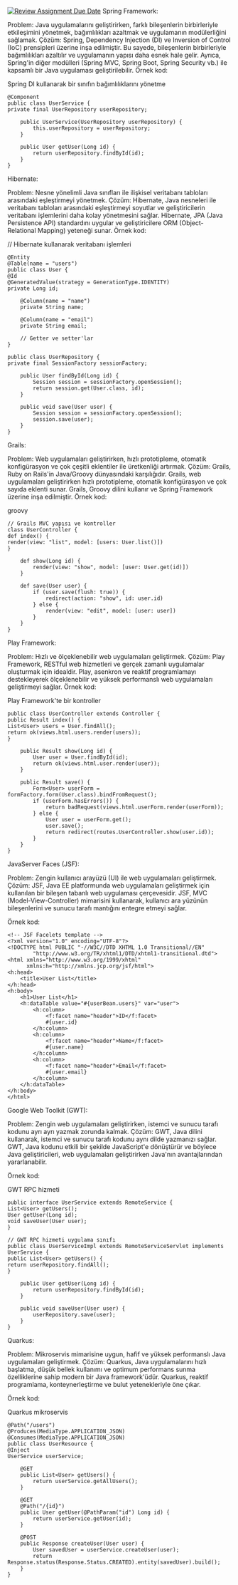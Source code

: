 [![Review Assignment Due Date](https://classroom.github.com/assets/deadline-readme-button-22041afd0340ce965d47ae6ef1cefeee28c7c493a6346c4f15d667ab976d596c.svg)](https://classroom.github.com/a/bm7i247I)
Spring Framework:


Problem: Java uygulamalarını geliştirirken, farklı bileşenlerin birbirleriyle etkileşimini yönetmek, bağımlılıkları azaltmak ve uygulamanın modülerliğini sağlamak.
Çözüm: Spring, Dependency Injection (DI) ve Inversion of Control (IoC) prensipleri üzerine inşa edilmiştir. Bu sayede, bileşenlerin birbirleriyle bağımlılıkları azaltılır ve uygulamanın yapısı daha esnek hale gelir. Ayrıca, Spring'in diğer modülleri (Spring MVC, Spring Boot, Spring Security vb.) ile kapsamlı bir Java uygulaması geliştirilebilir.
Örnek kod:


 Spring DI kullanarak bir sınıfın bağımlılıklarını yönetme
```
@Component
public class UserService {
private final UserRepository userRepository;

    public UserService(UserRepository userRepository) {
        this.userRepository = userRepository;
    }

    public User getUser(Long id) {
        return userRepository.findById(id);
    }
}
```

Hibernate:

Problem: Nesne yönelimli Java sınıfları ile ilişkisel veritabanı tabloları arasındaki eşleştirmeyi yönetmek.
Çözüm: Hibernate, Java nesneleri ile veritabanı tabloları arasındaki eşleştirmeyi soyutlar ve geliştiricilerin veritabanı işlemlerini daha kolay yönetmesini sağlar. Hibernate, JPA (Java Persistence API) standardını uygular ve geliştiricilere ORM (Object-Relational Mapping) yeteneği sunar.
Örnek kod:



// Hibernate kullanarak veritabanı işlemleri
```
@Entity
@Table(name = "users")
public class User {
@Id
@GeneratedValue(strategy = GenerationType.IDENTITY)
private Long id;

    @Column(name = "name")
    private String name;

    @Column(name = "email")
    private String email;

    // Getter ve setter'lar
}

public class UserRepository {
private final SessionFactory sessionFactory;

    public User findById(Long id) {
        Session session = sessionFactory.openSession();
        return session.get(User.class, id);
    }

    public void save(User user) {
        Session session = sessionFactory.openSession();
        session.save(user);
    }
}
```
Grails:


Problem: Web uygulamaları geliştirirken, hızlı prototipleme, otomatik konfigürasyon ve çok çeşitli eklentiler ile üretkenliği artırmak.
Çözüm: Grails, Ruby on Rails'in Java/Groovy dünyasındaki karşılığıdır. Grails, web uygulamaları geliştirirken hızlı prototipleme, otomatik konfigürasyon ve çok sayıda eklenti sunar. Grails, Groovy dilini kullanır ve Spring Framework üzerine inşa edilmiştir.
Örnek kod:

groovy
```
// Grails MVC yapısı ve kontroller
class UserController {
def index() {
render(view: "list", model: [users: User.list()])
}

    def show(Long id) {
        render(view: "show", model: [user: User.get(id)])
    }

    def save(User user) {
        if (user.save(flush: true)) {
            redirect(action: "show", id: user.id)
        } else {
            render(view: "edit", model: [user: user])
        }
    }
}
```
Play Framework:


Problem: Hızlı ve ölçeklenebilir web uygulamaları geliştirmek.
Çözüm: Play Framework, RESTful web hizmetleri ve gerçek zamanlı uygulamalar oluşturmak için idealdir. Play, asenkron ve reaktif programlamayı destekleyerek ölçeklenebilir ve yüksek performanslı web uygulamaları geliştirmeyi sağlar.
Örnek kod:



 Play Framework'te bir kontroller
```
public class UserController extends Controller {
public Result index() {
List<User> users = User.findAll();
return ok(views.html.users.render(users));
}

    public Result show(Long id) {
        User user = User.findById(id);
        return ok(views.html.user.render(user));
    }

    public Result save() {
        Form<User> userForm = formFactory.form(User.class).bindFromRequest();
        if (userForm.hasErrors()) {
            return badRequest(views.html.userForm.render(userForm));
        } else {
            User user = userForm.get();
            user.save();
            return redirect(routes.UserController.show(user.id));
        }
    }
}
```
JavaServer Faces (JSF):


Problem: Zengin kullanıcı arayüzü (UI) ile web uygulamaları geliştirmek.
Çözüm: JSF, Java EE platformunda web uygulamaları geliştirmek için kullanılan bir bileşen tabanlı web uygulaması çerçevesidir. JSF, MVC (Model-View-Controller) mimarisini kullanarak, kullanıcı ara yüzünün bileşenlerini ve sunucu tarafı mantığını entegre etmeyi sağlar.

Örnek kod:

```
<!-- JSF Facelets template -->
<?xml version="1.0" encoding="UTF-8"?>
<!DOCTYPE html PUBLIC "-//W3C//DTD XHTML 1.0 Transitional//EN"
        "http://www.w3.org/TR/xhtml1/DTD/xhtml1-transitional.dtd">
<html xmlns="http://www.w3.org/1999/xhtml"
      xmlns:h="http://xmlns.jcp.org/jsf/html">
<h:head>
    <title>User List</title>
</h:head>
<h:body>
    <h1>User List</h1>
    <h:dataTable value="#{userBean.users}" var="user">
        <h:column>
            <f:facet name="header">ID</f:facet>
            #{user.id}
        </h:column>
        <h:column>
            <f:facet name="header">Name</f:facet>
            #{user.name}
        </h:column>
        <h:column>
            <f:facet name="header">Email</f:facet>
            #{user.email}
        </h:column>
    </h:dataTable>
</h:body>
</html>
```

Google Web Toolkit (GWT):


Problem: Zengin web uygulamaları geliştirirken, istemci ve sunucu tarafı kodunu ayrı ayrı yazmak zorunda kalmak.
Çözüm: GWT, Java dilini kullanarak, istemci ve sunucu tarafı kodunu aynı dilde yazmanızı sağlar. GWT, Java kodunu etkili bir şekilde JavaScript'e dönüştürür ve böylece Java geliştiricileri, web uygulamaları geliştirirken Java'nın avantajlarından yararlanabilir.

Örnek kod:


 GWT RPC hizmeti
```
public interface UserService extends RemoteService {
List<User> getUsers();
User getUser(Long id);
void saveUser(User user);
}

// GWT RPC hizmeti uygulama sınıfı
public class UserServiceImpl extends RemoteServiceServlet implements UserService {
public List<User> getUsers() {
return userRepository.findAll();
}

    public User getUser(Long id) {
        return userRepository.findById(id);
    }

    public void saveUser(User user) {
        userRepository.save(user);
    }
}
```

Quarkus:


Problem: Mikroservis mimarisine uygun, hafif ve yüksek performanslı Java uygulamaları geliştirmek.
Çözüm: Quarkus, Java uygulamalarını hızlı başlatma, düşük bellek kullanımı ve optimum performans sunma özelliklerine sahip modern bir Java framework'üdür. Quarkus, reaktif programlama, konteynerleştirme ve bulut yetenekleriyle öne çıkar.

Örnek kod:


Quarkus mikroservis
```
@Path("/users")
@Produces(MediaType.APPLICATION_JSON)
@Consumes(MediaType.APPLICATION_JSON)
public class UserResource {
@Inject
UserService userService;

    @GET
    public List<User> getUsers() {
        return userService.getAllUsers();
    }

    @GET
    @Path("/{id}")
    public User getUser(@PathParam("id") Long id) {
        return userService.getUser(id);
    }

    @POST
    public Response createUser(User user) {
        User savedUser = userService.createUser(user);
        return Response.status(Response.Status.CREATED).entity(savedUser).build();
    }
}
```


